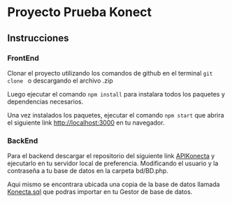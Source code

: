 # Proyecto Prueba Konect

## Instrucciones

### FrontEnd

Clonar el proyecto utilizando los comandos de github en el terminal `git clone ` o descargando el archivo .zip

Luego ejecutar el comando `npm install` para instalara todos los paquetes y dependencias necesarios.

Una vez instalados los paquetes, ejecutar el comando `npm start` que abrira el siguiente link [http://localhost:3000](http://localhost:3000) en tu navegador.

### BackEnd

Para el backend descargar el repositorio del siguiente link [APIKonecta](https://github.com/Sagalo04/APIKonecta) y ejecutarlo en tu servidor local de preferencia. Modificando el usuario y la contraseña a tu base de datos en la carpeta bd/BD.php.

Aqui mismo se encontrara ubicada una copia de la base de datos llamada [Konecta.sql](https://github.com/Sagalo04/APIKonecta/blob/master/konecta.sql) que podras importar en tu Gestor de base de datos.

